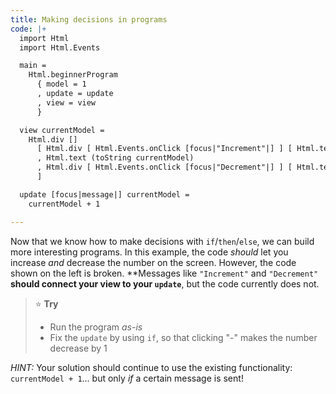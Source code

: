 ```yaml
---
title: Making decisions in programs
code: |+
  import Html
  import Html.Events

  main =
    Html.beginnerProgram
      { model = 1
      , update = update
      , view = view
      }

  view currentModel =
    Html.div []
      [ Html.div [ Html.Events.onClick [focus|"Increment"|] ] [ Html.text "+" ]
      , Html.text (toString currentModel)
      , Html.div [ Html.Events.onClick [focus|"Decrement"|] ] [ Html.text "-" ]
      ]

  update [focus|message|] currentModel =
    currentModel + 1

---
```

Now that we know how to make decisions with `if`/`then`/`else`, we can build more interesting programs. In this example, the code _should_ let you increase _and_ decrease the number on the screen. However, the code shown on the left is broken. **Messages like `"Increment"` and `"Decrement"` **should connect your view to your `update`**, but the code currently does not.

> ⭐️ **Try**
>
> * Run the program _as-is_
> * Fix the `update` by using `if`, so that clicking "-" makes the number decrease by 1

_HINT:_ Your solution should continue to use the existing functionality: `currentModel + 1`... but only _if_ a certain message is sent!
